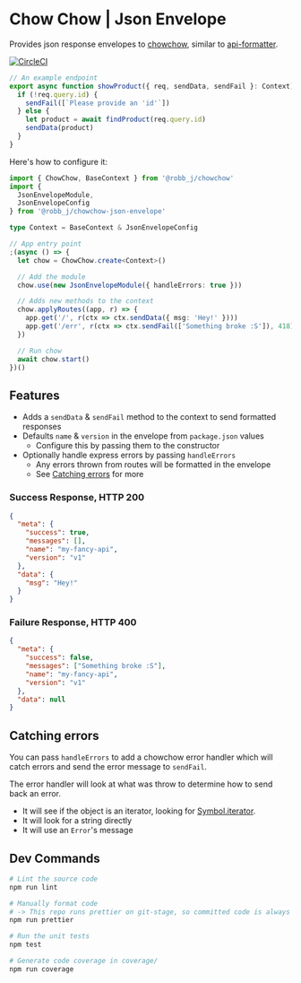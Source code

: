 # Chow Chow | Json Envelope

Provides json response envelopes to [chowchow](https://github.com/robb-j/chowchow),
similar to [api-formatter](https://npmjs.org/package/api-formatter).

[![CircleCI](https://circleci.com/gh/robb-j/chowchow-json-envelope.svg?style=svg)](https://circleci.com/gh/robb-j/chowchow-json-envelope)

```ts
// An example endpoint
export async function showProduct({ req, sendData, sendFail }: Context) {
  if (!req.query.id) {
    sendFail([`Please provide an 'id'`])
  } else {
    let product = await findProduct(req.query.id)
    sendData(product)
  }
}
```

Here's how to configure it:

```ts
import { ChowChow, BaseContext } from '@robb_j/chowchow'
import {
  JsonEnvelopeModule,
  JsonEnvelopeConfig
} from '@robb_j/chowchow-json-envelope'

type Context = BaseContext & JsonEnvelopeConfig

// App entry point
;(async () => {
  let chow = ChowChow.create<Context>()

  // Add the module
  chow.use(new JsonEnvelopeModule({ handleErrors: true }))

  // Adds new methods to the context
  chow.applyRoutes((app, r) => {
    app.get('/', r(ctx => ctx.sendData({ msg: 'Hey!' })))
    app.get('/err', r(ctx => ctx.sendFail(['Something broke :S']), 418))
  })

  // Run chow
  await chow.start()
})()
```

## Features

- Adds a `sendData` & `sendFail` method to the context to send formatted responses
- Defaults `name` & `version` in the envelope from `package.json` values
  - Configure this by passing them to the constructor
- Optionally handle express errors by passing `handleErrors`
  - Any errors thrown from routes will be formatted in the envelope
  - See [Catching errors](#catching-errors) for more

### Success Response, HTTP 200

```json
{
  "meta": {
    "success": true,
    "messages": [],
    "name": "my-fancy-api",
    "version": "v1"
  },
  "data": {
    "msg": "Hey!"
  }
}
```

### Failure Response, HTTP 400

```json
{
  "meta": {
    "success": false,
    "messages": ["Something broke :S"],
    "name": "my-fancy-api",
    "version": "v1"
  },
  "data": null
}
```

## Catching errors

You can pass `handleErrors` to add a chowchow error handler which will catch errors
and send the error message to `sendFail`.

The error handler will look at what was throw to determine how to send back an error.

- It will see if the object is an iterator, looking for [Symbol.iterator](https://developer.mozilla.org/en-US/docs/Web/JavaScript/Reference/Global_Objects/Symbol/iterator).
- It will look for a string directly
- It will use an `Error`'s message

## Dev Commands

```bash
# Lint the source code
npm run lint

# Manually format code
# -> This repo runs prettier on git-stage, so committed code is always formatted
npm run prettier

# Run the unit tests
npm test

# Generate code coverage in coverage/
npm run coverage
```
